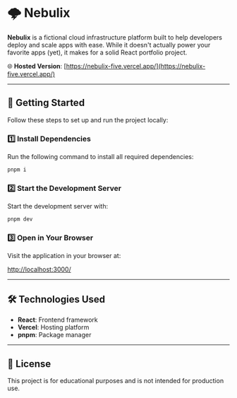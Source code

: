 # 🌩️ Nebulix

**Nebulix** is a fictional cloud infrastructure platform built to help developers deploy and scale apps with ease. While it doesn't actually power your favorite apps (yet), it makes for a solid React portfolio project.

🌐 **Hosted Version**: [https://nebulix-five.vercel.app/](https://nebulix-five.vercel.app/)

---

## 🚀 Getting Started

Follow these steps to set up and run the project locally:

### 1️⃣ Install Dependencies

Run the following command to install all required dependencies:

```bash
pnpm i
```

### 2️⃣ Start the Development Server

Start the development server with:

```bash
pnpm dev
```

### 3️⃣ Open in Your Browser

Visit the application in your browser at:

[http://localhost:3000/](http://localhost:3000/)

---

## 🛠️ Technologies Used

- **React**: Frontend framework
- **Vercel**: Hosting platform
- **pnpm**: Package manager

---

## 📄 License

This project is for educational purposes and is not intended for production use.
